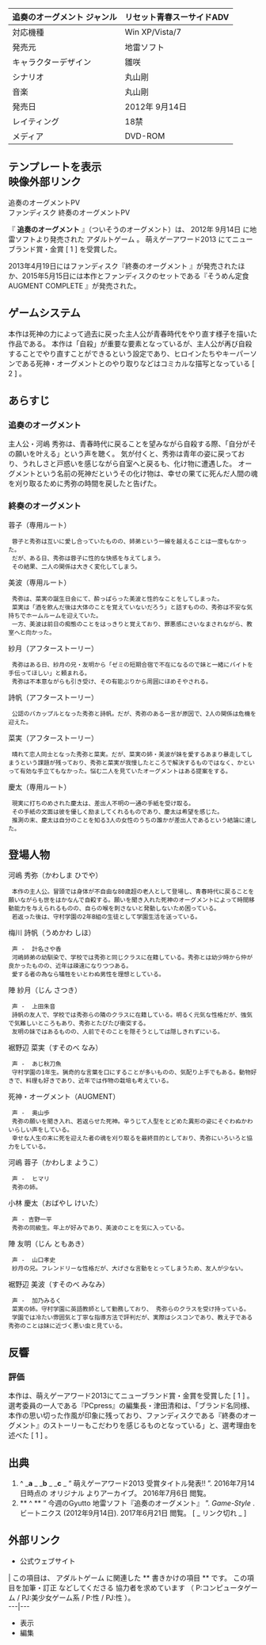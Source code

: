 追奏のオーグメント  ジャンル  |  リセット青春スーサイドADV   
---|---  
対応機種  |  Win XP/Vista/7   
発売元  |  地雷ソフト   
キャラクターデザイン  |  雛咲   
シナリオ  |  丸山剛   
音楽  |  丸山剛   
発売日  |  2012年  9月14日   
レイティング  |  18禁   
メディア  |  DVD-ROM   
テンプレートを表示  
映像外部リンク  
---  
追奏のオーグメントPV  
ファンディスク 終奏のオーグメントPV  
  
『 **追奏のオーグメント** 』（ついそうのオーグメント）は、  2012年  9月14日  に地雷ソフトより発売された  アダルトゲーム  。
萌えゲーアワード2013  にてニューブランド賞・金賞  [  1  ]  を受賞した。

2013年4月19日にはファンディスク『終奏のオーグメント 』が発売されたほか、2015年5月15日には本作とファンディスクのセットである『そうめん定食
AUGMENT COMPLETE 』が発売された。

##  ゲームシステム



本作は死神の力によって過去に戻った主人公が青春時代をやり直す様子を描いた作品である。
本作は「自殺」が重要な要素となっているが、主人公が再び自殺することでやり直すことができるという設定であり、ヒロインたちやキーパーソンである死神・オーグメントとのやり取りなどはコミカルな描写となっている
[  2  ]  。

##  あらすじ



###  追奏のオーグメント



主人公・河嶋 秀弥は、青春時代に戻ることを望みながら自殺する際、「自分がその願いを叶える」という声を聴く。
気が付くと、秀弥は青年の姿に戻っており、うれしさと戸惑いを感じながら自室へと戻るも、化け物に遭遇した。
オーグメントという名前の死神だというその化け物は、幸せの果てに死んだ人間の魂を刈り取るために秀弥の時間を戻したと告げた。

###  終奏のオーグメント



蓉子（専用ルート）

     蓉子と秀弥は互いに愛し合っていたものの、姉弟という一線を越えることは一度もなかった。 
     だが、ある日、秀弥は蓉子に性的な快感を与えてしまう。 
     その結果、二人の関係は大きく変化してしまう。 

美波（専用ルート）

     秀弥は、菜実の誕生日会にて、酔っぱらった美波と性的なことをしてしまった。 
     菜実は「酒を飲んだ後は大体のことを覚えていないだろう」と話すものの、秀弥は不安な気持ちでホームルームを迎えていた。 
     一方、美波は前日の痴態のことをはっきりと覚えており、罪悪感にさいなまされながら、教室へと向かった。 

紗月（アフターストーリー）

     秀弥はある日、紗月の兄・友明から「ゼミの短期合宿で不在になるので妹と一緒にバイトを手伝ってほしい」と頼まれる。 
     秀弥は不本意ながらも引き受け、その有能ぶりから周囲にほめそやされる。 

詩帆（アフターストーリー）

     公認のバカップルとなった秀弥と詩帆。だが、秀弥のある一言が原因で、2人の関係は危機を迎えた。 

菜実（アフターストーリー）

     晴れて恋人同士となった秀弥と菜実。だが、菜実の姉・美波が妹を愛するあまり暴走してしまうという課題が残っており、秀弥と菜実が我慢したところで解決するものではなく、かといって有効な手立てもなかった。悩む二人を見ていたオーグメントはある提案をする。 

慶太（専用ルート）

     現実に打ちのめされた慶太は、差出人不明の一通の手紙を受け取る。 
     その手紙の文面は彼を優しく励ましてくれるものであり、慶太は希望を感じた。 
     推測の末、慶太は自分のことを知る3人の女性のうちの誰かが差出人であるという結論に達した。 

##  登場人物



河嶋 秀弥（かわしま ひでや）

     本作の主人公。冒頭では身体が不自由な80歳超の老人として登場し、青春時代に戻ることを願いながらも世をはかなんで自殺する。願いを聞き入れた死神のオーグメントによって時間移動能力を与えられるものの、自らの喉を刺さないと発動しないため困っている。 
     若返った後は、守村学園の2年B組の生徒として学園生活を送っている。 
梅川 詩帆（うめかわ しほ）

     声 -  計名さや香 
     河嶋姉弟の幼馴染で、学校では秀弥と同じクラスに在籍している。秀弥とは幼少時から仲が良かったものの、近年は疎遠になりつつある。 
     愛する者の為なら犠牲をいとわぬ男性を理想としている。 
陣 紗月（じん さつき）

     声 -  上田朱音 
     詩帆の友人で、学校では秀弥らの隣のクラスに在籍している。明るく元気な性格だが、強気で気難しいところもあり、秀弥とたびたび衝突する。 
     友明の妹ではあるものの、人前でそのことを隠そうとしては隠しきれずにいる。 
裾野辺 菜実（すそのべ なみ）

     声 -  あじ秋刀魚 
     守村学園の1年生。猟奇的な言葉を口にすることが多いものの、気配り上手でもある。動物好きで、料理も好きであり、近年では作物の栽培も考えている。 
死神・オーグメント（AUGMENT）

     声 -  奥山歩 
     秀弥の願いを聞き入れ、若返らせた死神。辛うじて人型をとどめた異形の姿にそぐわぬかわいらしい声をしている。 
     幸せな人生の末に死を迎えた者の魂を刈り取るを最終目的としており、秀弥にいろいろと協力をしている。 
河嶋 蓉子（かわしま ようこ）

     声 -  ヒマリ 
     秀弥の姉。 
小林 慶太（おばやし けいた）

     声 - 吉野一平 
     秀弥の同級生。年上が好みであり、美波のことを気に入っている。 
陣 友明（じん ともあき）

     声 -  山口孝史 
     紗月の兄。フレンドリーな性格だが、大げさな言動をとってしまうため、友人が少ない。 
裾野辺 美波（すそのべ みなみ）

     声 -  加乃みるく 
     菜実の姉。守村学園に英語教師として勤務しており、 秀弥らのクラスを受け持っている。 
     学園では冷たい雰囲気と丁寧な指導方法で評判だが、実際はシスコンであり、教え子である秀弥のことは妹に近づく悪い虫と見ている。 

##  反響



###  評価



本作は、萌えゲーアワード2013にてニューブランド賞・金賞を受賞した  [  1  ]  。
選考委員の一人である『PCpress』の編集長・津田清和は、「ブランド名同様、本作の思い切った作風が印象に残っており、ファンディスクである『終奏のオーグメント』のストーリーもこだわりを感じるものとなっている」と、選考理由を述べた
[  1  ]  。

##  出典



  1. ^  _**a** _ _**b** _ _**c** _ “  萌えゲーアワード2013 受賞タイトル発表!!  ”. 2016年7月14日時点の  オリジナル  よりアーカイブ。  2016年7月6日  閲覧。 
  2. ** ^  ** “  今週のGyutto 地雷ソフト『追奏のオーグメント』  ”. _Game-Style_ . ビートニクス (2012年9月14日).  2017年6月21日  閲覧。  [ _ リンク切れ  _ ] 

##  外部リンク



  * 公式ウェブサイト 

|  この項目は、  アダルトゲーム  に関連した ** 書きかけの項目  ** です。  この項目を加筆・訂正  などしてくださる  協力者を求めています
（  P:コンピュータゲーム  /  PJ:美少女ゲーム系  /  P:性  /  PJ:性  ）。  
---|---  
  
  * 表示 
  * 編集 

